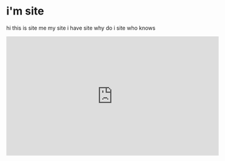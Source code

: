 # i'm site
hi this is site me my site i have site why do i site who knows
<iframe width="560" height="315" src="https://www.youtube-nocookie.com/embed/5J-nC2FBgM0" title="YouTube video player" frameborder="0" allow="accelerometer; autoplay; clipboard-write; encrypted-media; gyroscope; picture-in-picture" allowfullscreen></iframe>

